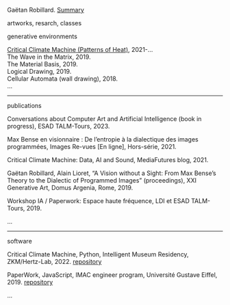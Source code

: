 Gaëtan Robillard. [Summary](summary/summary.md)

artworks, resarch, classes

generative environments

[Critical Climate Machine (Patterns of Heat)](img/robillard-critical-climate-machine-2022.jpg), 2021-...  
The Wave in the Matrix, 2019.  
The Material Basis, 2019.  
Logical Drawing, 2019.  
Cellular Automata (wall drawing), 2018.  
...

-----------------

publications

Conversations about Computer Art and Artificial Intelligence (book in progress), ESAD TALM-Tours, 2023.

Max Bense en visionnaire : De l’entropie à la dialectique des images programmées, Images Re-vues [En ligne], Hors-série, 2021.

Critical Climate Machine: Data, AI and Sound, MediaFutures blog, 2021.

Gaëtan Robillard, Alain Lioret, “A Vision without a Sight: From Max Bense’s Theory to the Dialectic of Programmed Images” (proceedings), XXI Generative Art, Domus Argenia, Rome, 2019.

Workshop IA / Paperwork: Espace haute fréquence, LDI et ESAD TALM-Tours, 2019.

...

-----------------

software

Critical Climate Machine, Python, Intelligent Museum Residency, ZKM/Hertz-Lab, 2022. [repository](https://git.zkm.de/Hertz-Lab/Research/intelligent-museum/residencies/gaetan-robillard/critical-climate-machine)

PaperWork, JavaScript, IMAC engineer program, Université Gustave Eiffel, 2019. [repository](https://github.com/robillardstudio/Paperwork)

...


